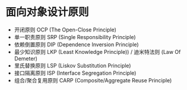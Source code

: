 # 面向对象设计原则
- 开闭原则 OCP (The Open-Close Principle)
- 单一职责原则 SRP (Single Responsibility Principle)
- 依赖倒置原则 DIP (Dependence Inversion Principle)
- 最少知识原则 LKP (Least Knowledge Principle)) / 迪米特法则 (Law Of Demeter)
- 里氏替换原则 LSP (Liskov Substitution Principle)
- 接口隔离原则 ISP (Interface Segregation Principle)
- 组合/聚合复用原则 CARP (Composite/Aggregate Reuse Principle)
